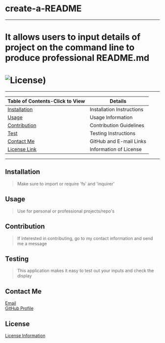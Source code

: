 
  
  # create-a-README

  ----------------------------------------------------------------------

  # It allows users to input details of project on the command line to produce professional README.md
  # ![License](https://img.shields.io/badge/License-MIT-yellow.svg))

  -----------------------------------------------------------------------

  | Table of Contents-Click to View      | Details                       |
  | ------------------------------       | ----------------------------- |
  | [Installation](#Installation)        | Installation Instructions     |
  | [Usage](#Usage)                      | Usage Information             |
  | [Contribution](#Contributions)       | Contribution Guidelines       |
  | [Test](#Testing)                     | Testing Instructions          |
  | [Contact Me](#Contact-Me)            | GitHub and E-mail Links       |
  | [License Link](#License)             | Information of License        |

  ------------------------------------------------------------------------

  ## Installation
  >Make sure to import or require 'fs' and 'inquirer'


  ## Usage
  >Use for personal or professional projects/repo's


  ## Contribution
  >If interested in contributing, go to my contact information and send me a message

  ## Testing
  >This application makes it easy to test out your inputs and check the display


  ## Contact Me

  [Email](terrence.budnik@gmail.com)  
  [GitHub Profile](https://github.com/terrencebudnik)

  ## License
  [License Information](https://opensource.org/licenses/MIT)

